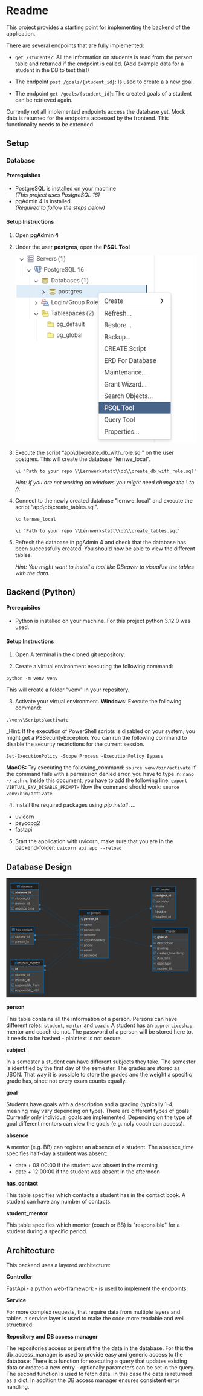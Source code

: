 # Readme

This project provides a starting point for implementing the backend of the application. 

There are several endpoints that are fully implemented:

- `get /students/`: All the information on students is read from the person table and returned if the endpoint is called. (Add example data for a student in the DB to test this!) 

- The endpoint `post /goals/{student_id}`: Is used to create a a new goal. 

- The endpoint `get /goals/{student_id}`: The created goals of a student can be retrieved again.

Currently not all implemented endpoints access the database yet. Mock data is returned for the endpoints accessed by the frontend. This functionality needs to be extended. 

## Setup

### Database

#### Prerequisites

- PostgreSQL is installed on your machine  
  _(This project uses PostgreSQL 16)_
- pgAdmin 4 is installed  
  _(Required to follow the steps below)_

#### Setup Instructions

1. Open **pgAdmin 4**
2. Under the user **postgres**, open the **PSQL Tool**

   ![Database Setup Screenshot](.\resources\psql_tool.png)

3. Execute the script “app\db\create_db_with_role.sql" on the user postgres. This will create the database "lernwe_local".


   `\i 'Path to your repo \\Lernwerkstatt\\db\\create_db_with_role.sql'`

   _Hint: If you are not working on windows you might need change the \\ to //._


4. Connect to the newly created database "lernwe_local" and execute the script “app\db\create_tables.sql".


   `\c lernwe_local`

   `\i 'Path to your repo \\Lernwerkstatt\\db\\create_tables.sql'`


5. Refresh the database in pgAdmin 4 and check that the database has been successfully created. You should now be able to view the different tables.

   _Hint: You might want to install a tool like DBeaver to visualize the tables with the data._

## Backend (Python)

#### Prerequisites
- Python is installed on your machine. For this project python 3.12.0 was used.

#### Setup Instructions

1. Open A terminal in the cloned git repository. 

2. Create a virtual environment executing the following command:

`python -m venv venv`

This will create a folder "venv" in your repository. 

3. Activate your virtual environment. 
**Windows**: Execute the following command:

`.\venv\Scripts\activate`

_Hint: If the execution of PowerShell scripts is disabled on your system, you might get a PSSecurityException. You can run the following command to disable the security restrictions 
for the current session. 

`Set-ExecutionPolicy -Scope Process -ExecutionPolicy Bypass`

**MacOS:** Try executing the following_command:
`source venv/bin/activate`
If the command fails with a permission denied error, you have to type in:
`nano ~/.zshrc`
Inside this document, you have to add the following line:
`export VIRTUAL_ENV_DISABLE_PROMPT=`
Now the command should work:
`source venv/bin/activate`

4. Install the required packages using _pip install ..._.
  - uvicorn
  - psycopg2
  - fastapi

5. Start the application with uvicorn, make sure that you are in the backend-folder:
`uvicorn api:app --reload`

## Database Design

   ![ERD](.\resources\erd.png)

   **person**

   This table contains all the information of a person. Persons can have different roles: `student`, `mentor` and `coach`. A student has an `apprenticeship`, mentor and coach do not.
   The password of a person will be stored here to. It needs to be hashed - plaintext is not secure.

   **subject**

  In a semester a student can have different subjects they take. The semester is identified by the first day of the semester. The grades are stored as JSON. That way it is possible to store the grades and the weight a specific grade has, since not every exam counts equally.

  **goal**

  Students have goals with a description and a grading (typically 1-4, meaning may vary depending on type). There are different types of goals. Currently only individual goals are implemented. Depending on the type of goal different mentors can view the goals (e.g. noly coach can access). 

  **absence**

  A mentor (e.g. BB) can register an absence of a student. The absence_time specifies half-day a student was absent: 
  - date + 08:00:00 if the student was absent in the morning
  - date + 12:00:00 if the student was absent in the afternoon

  **has_contact**

  This table specifies which contacts a student has in the contact book. A student can have any number of contacts.

  **student_mentor**

  This table specifies which mentor (coach or BB) is "responsible" for a student during a specific period. 

  ## Architecture

  This backend uses a layered architecture: 

  **Controller**

  FastApi - a python web-framework - is used to implement the endpoints. 

  **Service**

  For more complex requests, that require data from multiple layers and tables, a service layer is used to make the code more readable and well structured. 

  **Repository and DB access manager**

  The repositories access or persist the the data in the database. For this the db_access_manager is used to provide easy and generic access to the database: There is a function for executing a query that updates existing data or creates a new entry - optionally parameters can be set in the query. The second function is used to fetch data. In this case the data is returned as a dict. In addition the DB access manager ensures consistent error handling.